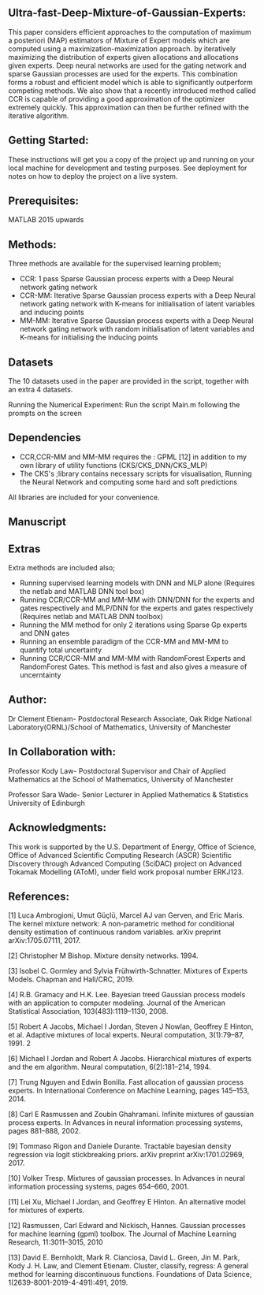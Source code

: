 Ultra-fast-Deep-Mixture-of-Gaussian-Experts:
---------------------------------------------
This paper considers efficient approaches to the computation of maximum a posteriori (MAP)
estimators of Mixture of Expert models which are computed using a maximization-maximization approach.
 by iteratively maximizing the distribution of experts given allocations
 and allocations given experts. 
 Deep neural networks are used for 
 the gating network and sparse Gaussian processes are used for the 
 experts. This combination forms a robust and efficient model which is able
 to significantly outperform competing methods. 
 We also show that a recently introduced method called CCR 
 is capable of providing a good approximation of the optimizer 
 extremely quickly. This approximation can then be further refined 
 with the iterative algorithm.

Getting Started:
---------------------------------
These instructions will get you a copy of the project up and running on your local machine for development and testing purposes. 
See deployment for notes on how to deploy the project on a live system.


Prerequisites:
-------------------------------
MATLAB 2015 upwards

Methods:
-------------------------------
Three methods are available for the supervised learning problem;
- CCR: 1 pass Sparse Gaussian process experts with a Deep Neural network gating network
- CCR-MM: Iterative Sparse Gaussian process experts with a Deep Neural network gating network with K-means for initialisation of latent variables 
and inducing points
- MM-MM: Iterative Sparse Gaussian process experts with a Deep Neural network gating network with random initialisation of latent variables 
and K-means for initialising the inducing points


Datasets
-----------------------------
The 10 datasets used in the paper are provided in the script, together with an extra 4 datasets.

Running the Numerical Experiment:
Run the script Main.m following the prompts on the screen

Dependencies
----------------------------
- CCR,CCR-MM and MM-MM requires the : GPML [12] in addition to my own library of utility functions (CKS/CKS_DNN/CKS_MLP)
- The CKS's ;library contains necessary scripts for visualisation, Running the Neural Network and computing some hard and soft predictions

All libraries are included for your convenience.

Manuscript
-----------------------------

Extras
--------------------------------------
Extra methods are included also;
- Running supervised learning models with DNN and MLP alone (Requires the netlab and MATLAB DNN tool box)
- Running CCR/CCR-MM and MM-MM with DNN/DNN for the experts and gates respectively and MLP/DNN for the experts and gates respectively (Requires netlab and MATLAB DNN toolbox)
- Running the MM method for only 2 iterations using Sparse Gp experts and DNN gates
- Running an ensemble paradigm of the CCR-MM and MM-MM to quantify total uncertainty
- Running CCR/CCR-MM and MM-MM with RandomForest Experts and RandomForest Gates. This method is fast and also gives a measure of uncerntainty

Author:
--------------------------------
Dr Clement Etienam- Postdoctoral Research Associate, Oak Ridge National Laboratory(ORNL)/School of Mathematics, University of Manchester 

In Collaboration with:
---------------------------------
Professor Kody Law- Postdoctoral Supervisor and Chair of Applied Mathematics at the School of Mathematics, University of Manchester 

Professor Sara Wade- Senior Lecturer in Applied Mathematics & Statistics University of Edinburgh


Acknowledgments:
------------------------------
This work is supported by the U.S. Department of Energy, Office of Science, Office of Advanced Scientific Computing Research (ASCR) 
Scientific Discovery through Advanced Computing (SciDAC) project on Advanced Tokamak Modelling (AToM), under field work proposal number ERKJ123.

References:
----------------------------

[1] Luca Ambrogioni, Umut Güçlü, Marcel AJ van Gerven, and Eric Maris. The kernel mixture network: A non-parametric method for conditional density estimation 
of continuous random variables. arXiv preprint arXiv:1705.07111, 2017.

[2] Christopher M Bishop. Mixture density networks. 1994.

[3] Isobel C. Gormley and Sylvia Frühwirth-Schnatter. Mixtures of Experts Models. Chapman and Hall/CRC, 2019.

[4] R.B. Gramacy and H.K. Lee. Bayesian treed Gaussian process models with an application to computer modeling. Journal of the American Statistical Association, 103(483):1119–1130,
2008.

[5] Robert A Jacobs, Michael I Jordan, Steven J Nowlan, Geoffrey E Hinton, et al. Adaptive
mixtures of local experts. Neural computation, 3(1):79–87, 1991.
2

[6] Michael I Jordan and Robert A Jacobs. Hierarchical mixtures of experts and the em algorithm.
Neural computation, 6(2):181–214, 1994.

[7] Trung Nguyen and Edwin Bonilla. Fast allocation of gaussian process experts. In International
Conference on Machine Learning, pages 145–153, 2014.

[8] Carl E Rasmussen and Zoubin Ghahramani. Infinite mixtures of gaussian process experts. In
Advances in neural information processing systems, pages 881–888, 2002.

[9] Tommaso Rigon and Daniele Durante. Tractable bayesian density regression via logit stickbreaking
priors. arXiv preprint arXiv:1701.02969, 2017.

[10] Volker Tresp. Mixtures of gaussian processes. In Advances in neural information processing
systems, pages 654–660, 2001.

[11] Lei Xu, Michael I Jordan, and Geoffrey E Hinton. An alternative model for mixtures of experts.

[12] Rasmussen, Carl Edward and Nickisch, Hannes. Gaussian processes for machine learning (gpml) toolbox. The
Journal of Machine Learning Research, 11:3011–3015, 2010

[13] David E. Bernholdt, Mark R. Cianciosa, David L. Green, Jin M. Park, Kody J. H. Law, and
Clement Etienam. Cluster, classify, regress: A general method for learning discontinuous functions. Foundations of Data Science, 
1(2639-8001-2019-4-491):491, 2019.
